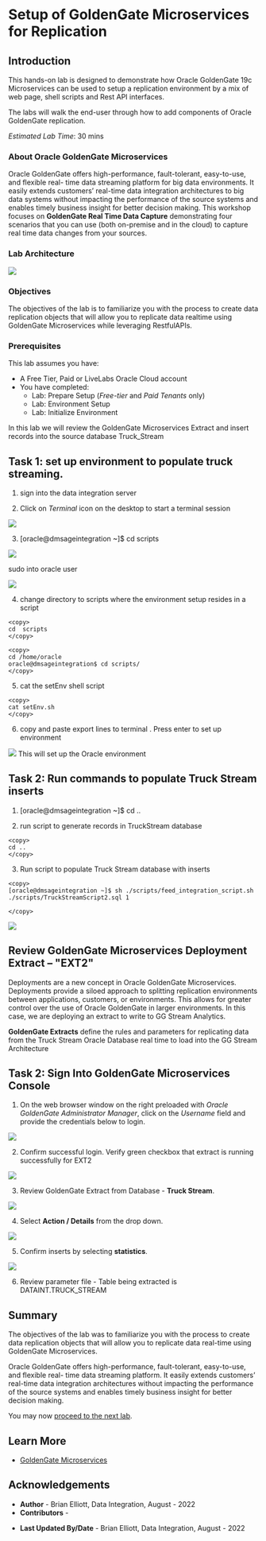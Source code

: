 # Setup of GoldenGate Microservices for Replication

## Introduction

This hands-on lab is designed to demonstrate how Oracle GoldenGate 19c Microservices can be used to setup a replication environment by a mix of web page, shell scripts and Rest API interfaces.  

The labs will walk the end-user through how to add components of Oracle GoldenGate replication.

*Estimated Lab Time*: 30 mins

### About Oracle GoldenGate Microservices
Oracle GoldenGate offers high-performance, fault-tolerant, easy-to-use, and flexible real- time data streaming platform for big data environments. It easily extends customers’ real-time data integration architectures to big data systems without impacting the performance of the source systems and enables timely business insight for better decision making. This workshop focuses on **GoldenGate Real Time Data Capture** demonstrating four scenarios that you can use (both on-premise and in the cloud) to capture real time data changes from your sources.

### Lab Architecture

![](./images/ggmicroservicesarchitecture.png " ")

### Objectives

The objectives of the lab is to familiarize you with the process to create data replication objects that will allow you to replicate data realtime using GoldenGate Microservices while leveraging RestfulAPIs.

### Prerequisites
This lab assumes you have:
- A Free Tier, Paid or LiveLabs Oracle Cloud account
- You have completed:
    - Lab: Prepare Setup (*Free-tier* and *Paid Tenants* only)
    - Lab: Environment Setup
    - Lab: Initialize Environment

In this lab we will review the GoldenGate Microservices Extract and insert records into the source database Truck_Stream


## Task 1: set up environment to populate truck streaming.

1. sign into the data integration server

2. Click on *Terminal* icon on the desktop to start a terminal session


![](images/terminal1.png " ")


3. [oracle@dmsageintegration ~]$ cd scripts


![](/images/truckstream2.png " ")

sudo into oracle user

![](images/terminals.png " ")

4. change directory to scripts where the environment setup resides in a script

```
<copy>
cd  scripts
</copy>
```

```
<copy>
cd /home/oracle
oracle@dmsageintegration$ cd scripts/
</copy>
```
5. cat the setEnv shell script
```
<copy>
cat setEnv.sh
</copy>
```
6. copy and paste export lines to terminal . Press enter to set up environment


![](images/terminal2.png " ")
This will set up the Oracle environment


## Task 2: Run commands to populate Truck Stream inserts 


1. [oracle@dmsageintegration ~]$ cd ..


2.  run script to generate records in TruckStream database

```
<copy>
cd ..
</copy>
```

3. Run script to populate Truck Stream database with inserts

```
<copy>
[oracle@dmsageintegration ~]$ sh ./scripts/feed_integration_script.sh ./scripts/TruckStreamScript2.sql 1

</copy>
```


![](images/truckstream3.png " ")

##  Review GoldenGate Microservices Deployment Extract – "EXT2"

Deployments are a new concept in Oracle GoldenGate Microservices.
Deployments provide a siloed approach to splitting replication environments between applications, customers, or environments. This allows for greater control over the use of Oracle GoldenGate in larger environments. In this case, we are deploying an extract to write to GG Stream Analytics.


**GoldenGate Extracts** define the rules and parameters for replicating data from the Truck Stream Oracle Database real time to load into the GG Stream Architecture

## Task 2: Sign Into GoldenGate Microservices Console

1. On the web browser window on the right preloaded with *Oracle GoldenGate Administrator Manager*, click on the *Username* field and provide the credentials below to login.


![](./images/goldengate-login.png " ")


2. Confirm successful login. Verify green checkbox that extract is running successfully for EXT2

![](./images/ggma2.png " ")

3. Review GoldenGate Extract from Database - **Truck Stream**. 


![](./images/ggma3.png " ")

4. Select **Action / Details** from the drop down. 

![](./images/ggma4.png " ")

5. Confirm inserts by selecting **statistics**. 

![](./images/ggma_ext.png " ")

6. Review parameter file - Table being extracted is DATAINT.TRUCK_STREAM


## Summary
The objectives of the lab was to familiarize you with the process to create data replication objects that will allow you to replicate data real-time using GoldenGate Microservices.

Oracle GoldenGate offers high-performance, fault-tolerant, easy-to-use, and flexible real- time data streaming platform. It easily extends customers’ real-time data integration architectures without impacting the performance of the source systems and enables timely business insight for better decision making.

You may now [proceed to the next lab](#next).

## Learn More

* [GoldenGate Microservices](https://docs.oracle.com/en/middleware/goldengate/core/19.1/understanding/getting-started-oracle-goldengate.html#GUID-F317FD3B-5078-47BA-A4EC-8A138C36BD59)

## Acknowledgements
* **Author** - Brian Elliott, Data Integration, August - 2022
* **Contributors** - 
- **Last Updated By/Date** - Brian Elliott, Data Integration, August - 2022
